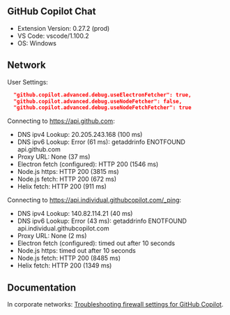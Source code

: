 ## GitHub Copilot Chat

- Extension Version: 0.27.2 (prod)
- VS Code: vscode/1.100.2
- OS: Windows

## Network

User Settings:
```json
  "github.copilot.advanced.debug.useElectronFetcher": true,
  "github.copilot.advanced.debug.useNodeFetcher": false,
  "github.copilot.advanced.debug.useNodeFetchFetcher": true
```

Connecting to https://api.github.com:
- DNS ipv4 Lookup: 20.205.243.168 (100 ms)
- DNS ipv6 Lookup: Error (61 ms): getaddrinfo ENOTFOUND api.github.com
- Proxy URL: None (37 ms)
- Electron fetch (configured): HTTP 200 (1546 ms)
- Node.js https: HTTP 200 (3815 ms)
- Node.js fetch: HTTP 200 (672 ms)
- Helix fetch: HTTP 200 (911 ms)

Connecting to https://api.individual.githubcopilot.com/_ping:
- DNS ipv4 Lookup: 140.82.114.21 (40 ms)
- DNS ipv6 Lookup: Error (43 ms): getaddrinfo ENOTFOUND api.individual.githubcopilot.com
- Proxy URL: None (2 ms)
- Electron fetch (configured): timed out after 10 seconds
- Node.js https: timed out after 10 seconds
- Node.js fetch: HTTP 200 (8485 ms)
- Helix fetch: HTTP 200 (1349 ms)

## Documentation

In corporate networks: [Troubleshooting firewall settings for GitHub Copilot](https://docs.github.com/en/copilot/troubleshooting-github-copilot/troubleshooting-firewall-settings-for-github-copilot).